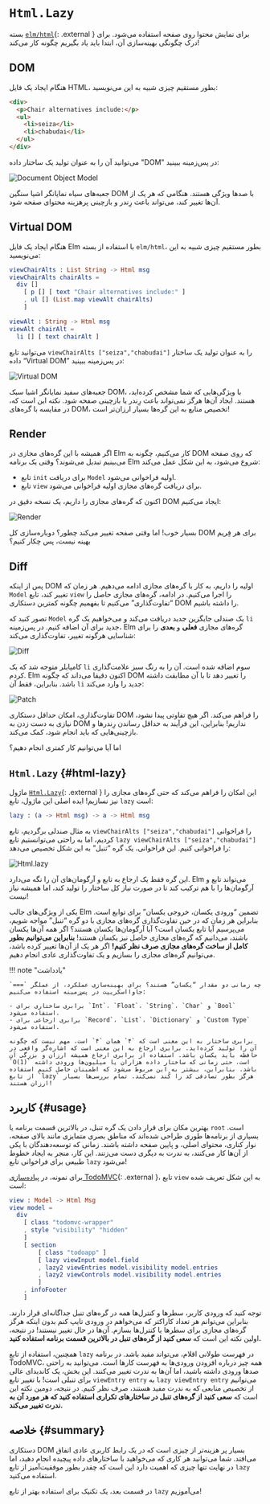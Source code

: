 # `Html.Lazy`

بسته [`elm/html`][elm-html]{: .external } برای نمایش محتوا روی صفحه استفاده می‌شود. برای درک چگونگی بهینه‌سازی آن، ابتدا باید یاد بگیریم چگونه کار می‌کند!

## DOM

هنگام ایجاد یک فایل HTML، بطور مستقیم چیزی شبیه به این می‌نویسید:

```html
<div>
  <p>Chair alternatives include:</p>
  <ul>
    <li>seiza</li>
    <li>chabudai</li>
  </ul>
</div>
```

می‌توانید آن را به عنوان تولید یک ساختار داده "DOM" در پس‌زمینه ببینید:

![Document Object Model](../assets/diagrams/dom.svg)

جعبه‌های سیاه نمایانگر اشیا سنگین DOM با صدها ویژگی هستند. هنگامی که هر یک از آن‌ها تغییر کند، می‌تواند باعث رِندر و بازچینی پرهزینه محتوای صفحه شود.

## Virtual DOM

هنگام ایجاد یک فایل Elm با استفاده از بسته `elm/html`، بطور مستقیم چیزی شبیه به این می‌نویسید:

```elm
viewChairAlts : List String -> Html msg
viewChairAlts chairAlts =
  div []
    [ p [] [ text "Chair alternatives include:" ]
    , ul [] (List.map viewAlt chairAlts)
    ]

viewAlt : String -> Html msg
viewAlt chairAlt =
  li [] [ text chairAlt ]
```

می‌توانید تابع `viewChairAlts ["seiza","chabudai"]` را به عنوان تولید یک ساختار داده “Virtual DOM” در پس‌زمینه ببینید:

![Virtual DOM](../assets/diagrams/vdom.svg)

جعبه‌های سفید نمایانگر اشیا سبک DOM، با ویژگی‌هایی که شما مشخص کرده‌اید، هستند. ایجاد آن‌ها هرگز نمی‌تواند باعث رِندر یا بازچینی صفحه شود. نکته این است که، در مقایسه با گره‌های DOM، تخصیص منابع به این گره‌ها بسیار ارزان‌تر است!

## Render

اگر همیشه با این گره‌های مجازی در Elm کار می‌کنیم، چگونه به DOM که روی صفحه می‌بینیم تبدیل می‌شوند؟ وقتی یک برنامه Elm شروع می‌شود، به این شکل عمل می‌کند:

- تابع `init` برای دریافت `Model` اولیه فراخوانی می‌شود.
- تابع `view` برای دریافت گره‌های مجازی اولیه فراخوانی می‌شود.

اکنون که گره‌های مجازی را داریم، یک نسخه دقیق در DOM ایجاد می‌کنیم:

![Render](../assets/diagrams/render.svg)

بسیار خوب! اما وقتی صفحه تغییر می‌کند چطور؟ دوباره‌سازی کل DOM برای هر فِریم بهینه نیست، پس چکار کنیم؟

## Diff

پس از اینکه DOM اولیه را داریم، به کار با گره‌های مجازی ادامه می‌دهیم. هر زمان که `Model` تغییر کند، تابع `view` را اجرا می‌کنیم. در ادامه، گره‌های مجازی حاصل را “تفاوت‌گذاری” می‌کنیم تا بفهمیم چگونه کمترین دستکاری DOM را داشته باشیم.

تصور کنید که `Model` یک صندلی جایگزین جدید دریافت می‌کند و می‌خواهیم یک گره `li` جدید برای آن اضافه کنیم. در پس‌زمینه، Elm گره‌های مجازی **فعلی** و **بعدی** را برای شناسایی هرگونه تغییر، تفاوت‌گذاری می‌کند:

![Diff](../assets/diagrams/diff.svg)

کامپایلر متوجه شد که یک `li` سوم اضافه شده است. آن را به رنگ سبز علامت‌گذاری کردم. Elm اکنون دقیقا می‌داند که چگونه DOM را تغییر دهد تا با آن مطابقت داشته باشد. بنابراین، فقط آن `li` جدید را وارد می‌کند:

![Patch](../assets/diagrams/patch.svg)

تفاوت‌گذاری، امکان حداقل دستکاری DOM را فراهم می‌کند. اگر هیچ تفاوتی پیدا نشود، نیازی به دست زدن به DOM نداریم! بنابراین، این فرآیند به حداقل رساندن رِندرها و بازچینی‌هایی که باید انجام شود، کمک می‌کند.

اما آیا می‌توانیم کار کمتری انجام دهیم؟

## `Html.Lazy` {#html-lazy}

ماژول [`Html.Lazy`][html.lazy]{: .external } این امکان را فراهم می‌کند که حتی گره‌های مجازی را نیز نسازیم! ایده اصلی این ماژول، تابع `lazy` است:

```elm
lazy : (a -> Html msg) -> a -> Html msg
```

به مثال صندلی برگردیم، تابع `viewChairAlts ["seiza","chabudai"]` را فراخوانی کردیم، اما به راحتی می‌توانستیم تابع `lazy viewChairAlts ["seiza","chabudai"]` را فراخوانی کنیم. این فراخوانی، یک گره “تنبل” به این شکل تخصیص می‌دهد:

![Html.lazy](../assets/diagrams/lazy.svg)

این گره فقط یک ارجاع به تابع و آرگومان‌های آن را نگه می‌دارد. Elm می‌تواند تابع و آرگومان‌ها را با هم ترکیب کند تا در صورت نیاز کل ساختار را تولید کند، اما همیشه نیاز نیست!

یکی از ویژگی‌های جالب Elm تضمین “ورودی یکسان، خروجی یکسان” برای توابع است. بنابراین هر زمان که در حین تفاوت‌گذاری گره‌های مجازی با دو گره “تنبل” مواجه شویم، می‌پرسیم آیا تابع یکسان است؟ آیا آرگومان‌ها یکسان هستند؟ اگر همه آن‌ها یکسان باشند، می‌دانیم که گره‌های مجازی حاصل نیز یکسان هستند! **بنابراین می‌توانیم بطور کامل از ساخت گره‌های مجازی صرف نظر کنیم!** اگر هر یک از آن‌ها تغییر کرده باشد، می‌توانیم گره‌های مجازی را بسازیم و یک تفاوت‌گذاری عادی انجام دهیم.

!!! note "یادداشت"

	چه زمانی دو مقدار “یکسان” هستند؟ برای بهینه‌سازی عملکرد، از عملگر `===` جاوااسکریپت در پس‌زمینه استفاده می‌کنیم:

	- برابری ساختاری برای `Int`، `Float`، `String`، `Char` و `Bool` استفاده می‌شود.
	- برابری ارجاعی برای `Record`، `List`، `Dictionary` و `Custom Type` استفاده می‌شود.

	برابری ساختار به این معنی است که `۴` همان `۴` است، مهم نیست که چگونه آن را تولید کرده‌اید. برابری ارجاع به این معنی است که اشاره‌گر واقعی در حافظه باید یکسان باشد. استفاده از برابری ارجاع همیشه ارزان و بزرگی آن `O(1)` است، حتی زمانی که ساختار داده هزاران یا میلیون‌ها ورودی داشته باشد. بنابراین، بیشتر به این مربوط می‌شود که اطمینان حاصل کنیم استفاده از تابع `lazy` هرگز بطور تصادفی کد را کُند نمی‌کند. تمام بررسی‌ها بسیار ارزان هستند!

## کاربرد {#usage}

بهترین مکان برای قرار دادن یک گره تنبل، در بالاترین قسمت برنامه یا `root` است. بسیاری از برنامه‌ها طوری طراحی شده‌اند که مناطق بصری متمایزی مانند بالای صفحه، نوار کناری، محتوای اصلی، و پایین صفحه داشته باشند. زمانی که توسعه‌دهندگان با یکی از آن‌ها کار می‌کنند، به ندرت به دیگری دست می‌زنند. این کار، منجر به ایجاد خطوط طبیعی برای فراخوانی تابع `lazy` می‌شود!

برای نمونه، در [پیاده‌سازی TodoMVC][elm-todomvc]{: .external }، تابع `view` به این شکل تعریف شده است:

```elm
view : Model -> Html Msg
view model =
  div
    [ class "todomvc-wrapper"
    , style "visibility" "hidden"
    ]
    [ section
        [ class "todoapp" ]
        [ lazy viewInput model.field
        , lazy2 viewEntries model.visibility model.entries
        , lazy2 viewControls model.visibility model.entries
        ]
    , infoFooter
    ]
```

توجه کنید که ورودی کاربر، سطرها و کنترل‌ها همه در گره‌های تنبل جداگانه‌ای قرار دارند. بنابراین می‌توانم هر تعداد کاراکتر که می‌خواهم در ورودی تایپ کنم بدون اینکه هرگز گره‌های مجازی برای سطرها یا کنترل‌ها بسازم. آن‌ها در حال تغییر نیستند! در نتیجه، اولین نکته این است که **سعی کنید از گره‌های تنبل در بالاترین قسمت برنامه استفاده کنید.**

همچنین، استفاده از تابع `lazy` در فهرست طولانی اقلام، می‌تواند مفید باشد. در برنامه TodoMVC، همه چیز درباره افزودن ورودی‌ها به فهرست کارها است. می‌توانید به راحتی صدها ورودی داشته باشید، اما آن‌ها به ندرت تغییر می‌کنند. این بخش، یک کاندیدای عالی برای تنبلی است! با تغییر تابع `viewEntry entry` به `lazy viewEntry entry` می‌توانیم از تخصیص منابعی که به ندرت مفید هستند، صرف نظر کنیم. در نتیجه، دومین نکته این است که **سعی کنید از گره‌های تنبل در ساختارهای تکراری استفاده کنید که هر مورد آن به ندرت تغییر می‌کند.**

## خلاصه {#summary}

دستکاری DOM بسیار پر هزینه‌تر از چیزی است که در یک رابط کاربری عادی اتفاق می‌افتد. شما می‌توانید هر کاری که می‌خواهید با ساختارهای داده پیچیده انجام دهید، اما در نهایت تنها چیزی که اهمیت دارد این است که چقدر بطور موفقیت‌آمیز از تابع `lazy` استفاده می‌کنید.

در قسمت بعد، یک تکنیک برای استفاده بهتر از تابع `lazy` می‌آموزیم!

[elm-html]: https://package.elm-lang.org/packages/elm/html/latest
[html.lazy]: https://package.elm-lang.org/packages/elm/html/latest/Html-Lazy
[elm-todomvc]: https://github.com/evancz/elm-todomvc